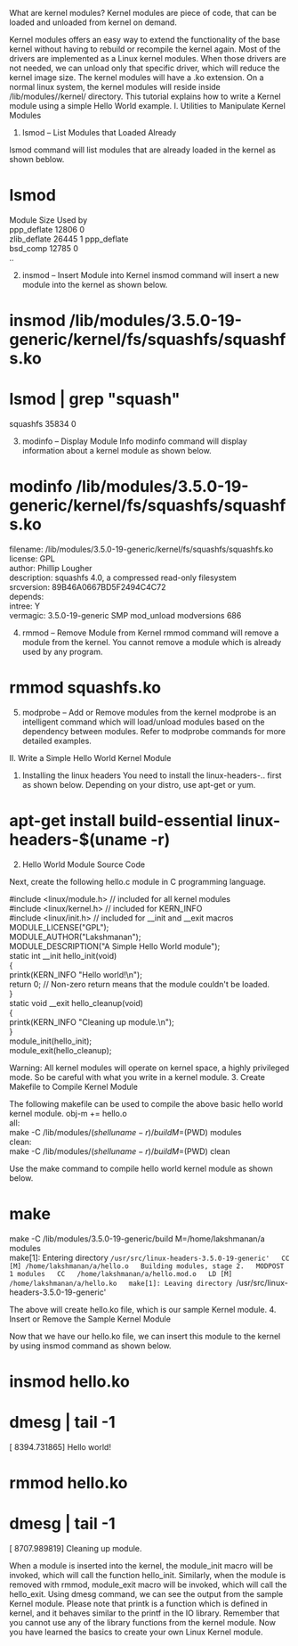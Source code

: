 What are kernel modules?
Kernel modules are piece of code, that can be loaded and unloaded from kernel on demand.


Kernel modules offers an easy way to extend the functionality of the base kernel without having to rebuild or recompile the kernel again. Most of the drivers are implemented as a Linux kernel modules. When those drivers are not needed, we can unload only that specific driver, which will reduce the kernel image size.
The kernel modules will have a .ko extension. On a normal linux system, the kernel modules will reside inside /lib/modules//kernel/ directory.
This tutorial explains how to write a Kernel module using a simple Hello World example.
I. Utilities to Manipulate Kernel Modules

1. lsmod – List Modules that Loaded Already

lsmod command will list modules that are already loaded in the kernel as shown beblow.
 # lsmod  
 Module         Size Used by  
 ppp_deflate      12806 0   
 zlib_deflate      26445 1 ppp_deflate  
 bsd_comp        12785 0   
 ..  



2. insmod – Insert Module into Kernel
insmod command will insert a new module into the kernel as shown below.

 # insmod /lib/modules/3.5.0-19-generic/kernel/fs/squashfs/squashfs.ko  
 # lsmod | grep "squash"  
 squashfs        35834 0  



3. modinfo – Display Module Info
modinfo command will display information about a kernel module as shown below.
 # modinfo /lib/modules/3.5.0-19-generic/kernel/fs/squashfs/squashfs.ko  
 filename:    /lib/modules/3.5.0-19-generic/kernel/fs/squashfs/squashfs.ko  
 license:    GPL  
 author:     Phillip Lougher   
 description:  squashfs 4.0, a compressed read-only filesystem  
 srcversion:   89B46A0667BD5F2494C4C72  
 depends:      
 intree:     Y  
 vermagic:    3.5.0-19-generic SMP mod_unload modversions 686  


4. rmmod – Remove Module from Kernel
rmmod command will remove a module from the kernel.
You cannot remove a module which is already used by any program.
 # rmmod squashfs.ko  

5. modprobe – Add or Remove modules from the kernel
modprobe is an intelligent command which will load/unload modules based on the dependency between modules. Refer to modprobe commands for more detailed examples.


II. Write a Simple Hello World Kernel Module


1. Installing the linux headers
You need to install the linux-headers-.. first as shown below. Depending on your distro, use apt-get or yum.
 # apt-get install build-essential linux-headers-$(uname -r)  

2. Hello World Module Source Code

Next, create the following hello.c module in C programming language.

 #include <linux/module.h>  // included for all kernel modules  
 #include <linux/kernel.h>  // included for KERN_INFO  
 #include <linux/init.h>   // included for __init and __exit macros  
 MODULE_LICENSE("GPL");  
 MODULE_AUTHOR("Lakshmanan");  
 MODULE_DESCRIPTION("A Simple Hello World module");  
 static int __init hello_init(void)  
 {  
   printk(KERN_INFO "Hello world!\n");  
   return 0;  // Non-zero return means that the module couldn't be loaded.  
 }  
 static void __exit hello_cleanup(void)  
 {  
   printk(KERN_INFO "Cleaning up module.\n");  
 }  
 module_init(hello_init);  
 module_exit(hello_cleanup);  



Warning: All kernel modules will operate on kernel space, a highly privileged mode. So be careful with what you write in a kernel module.
3. Create Makefile to Compile Kernel Module

The following makefile can be used to compile the above basic hello world kernel module.
 obj-m += hello.o  
 all:  
   make -C /lib/modules/$(shell uname -r)/build M=$(PWD) modules  
 clean:  
   make -C /lib/modules/$(shell uname -r)/build M=$(PWD) clean  



Use the make command to compile hello world kernel module as shown below.
 # make  
 make -C /lib/modules/3.5.0-19-generic/build M=/home/lakshmanan/a modules  
 make[1]: Entering directory `/usr/src/linux-headers-3.5.0-19-generic'  
  CC [M] /home/lakshmanan/a/hello.o  
  Building modules, stage 2.  
  MODPOST 1 modules  
  CC   /home/lakshmanan/a/hello.mod.o  
  LD [M] /home/lakshmanan/a/hello.ko  
 make[1]: Leaving directory `/usr/src/linux-headers-3.5.0-19-generic'  



The above will create hello.ko file, which is our sample Kernel module.
4. Insert or Remove the Sample Kernel Module

Now that we have our hello.ko file, we can insert this module to the kernel by using insmod command as shown below.
 # insmod hello.ko  
 # dmesg | tail -1  
 [ 8394.731865] Hello world!  
 # rmmod hello.ko  
 # dmesg | tail -1  
 [ 8707.989819] Cleaning up module.  



When a module is inserted into the kernel, the module_init macro will be invoked, which will call the function hello_init. Similarly, when the module is removed with rmmod, module_exit macro will be invoked, which will call the hello_exit. Using dmesg command, we can see the output from the sample Kernel module. Please note that printk is a function which is defined in kernel, and it behaves similar to the printf in the IO library. Remember that you cannot use any of the library functions from the kernel module. Now you have learned the basics to create your own Linux Kernel module.
